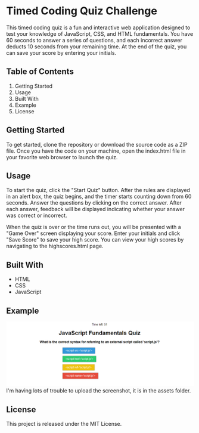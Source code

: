 # Timed Coding Quiz Challenge
This timed coding quiz is a fun and interactive web application designed to test your knowledge of JavaScript, CSS, and HTML fundamentals. You have 60 seconds to answer a series of questions, and each incorrect answer deducts 10 seconds from your remaining time. At the end of the quiz, you can save your score by entering your initials.

## Table of Contents
1.  Getting Started
2. Usage
3. Built With
4. Example
5. License

## Getting Started
To get started, clone the repository or download the source code as a ZIP file. Once you have the code on your machine, open the index.html file in your favorite web browser to launch the quiz.

## Usage
To start the quiz, click the "Start Quiz" button. After the rules are displayed in an alert box, the quiz begins, and the timer starts counting down from 60 seconds. Answer the questions by clicking on the correct answer. After each answer, feedback will be displayed indicating whether your answer was correct or incorrect.

When the quiz is over or the time runs out, you will be presented with a "Game Over" screen displaying your score. Enter your initials and click "Save Score" to save your high score. You can view your high scores by navigating to the highscores.html page.

## Built With
* HTML
* CSS
* JavaScript
## Example
![A user clicks through an interactive coding quiz, then enters initials to save the high score before resetting and starting over.](./Assets/captura.gif)
I'm having lots of trouble to upload the screenshot, it is in the assets folder.

## License
This project is released under the MIT License.